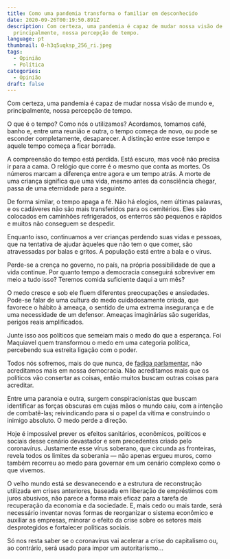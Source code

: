 ```yaml
---
title: Como uma pandemia transforma o familiar em desconhecido
date: 2020-09-26T00:19:50.891Z
description: Com certeza, uma pandemia é capaz de mudar nossa visão de mundo e,
  principalmente, nossa percepção de tempo.
language: pt
thumbnail: 0-h3q5uqksp_256_ri.jpeg
tags:
  - Opinião
  - Política
categories:
  - Opinião
draft: false
---
```

Com certeza, uma pandemia é capaz de mudar nossa visão de mundo e, principalmente, nossa percepção de tempo.

O que é o tempo? Como nós o utilizamos? Acordamos, tomamos café, banho e, entre uma reunião e outra, o tempo começa de novo, ou pode se esconder completamente, desaparecer. A distinção entre esse tempo e aquele tempo começa a ficar borrada.

A compreensão do tempo está perdida. Está escuro, mas você não precisa ir para a cama. O relógio que corre é o mesmo que conta as mortes. Os números marcam a diferença entre agora e um tempo atrás. A morte de uma criança significa que uma vida, mesmo antes da consciência chegar, passa de uma eternidade para a seguinte.

De forma similar, o tempo apaga a fé. Não há elogios, nem últimas palavras, e os cadáveres não são mais transferidos para os cemitérios. Eles são colocados em caminhões refrigerados, os enterros são pequenos e rápidos e muitos não conseguem se despedir.

Enquanto isso, continuamos a ver crianças perdendo suas vidas e pessoas, que na tentativa de ajudar àqueles que não tem o que comer, são atravessadas por balas e gritos. A população está entre a bala e o vírus.

Perde-se a crença no governo, no país, na própria possibilidade de que a vida continue. Por quanto tempo a democracia conseguirá sobreviver em meio a tudo isso? Teremos comida suficiente daqui a um mês?

O medo cresce e sob ele fluem diferentes preocupações e ansiedades. Pode-se falar de uma cultura do medo cuidadosamente criada, que favorece o hábito à ameaça, o sentido de uma extrema insegurança e de uma necessidade de um defensor. Ameaças imaginárias são sugeridas, perigos reais amplificados.

Junte isso aos políticos que semeiam mais o medo do que a esperança. Foi Maquiavel quem transformou o medo em uma categoria política, percebendo sua estreita ligação com o poder.

Todos nós sofremos, mais do que nunca, de [fadiga parlamentar](https://brasil.elpais.com/ideas/2020-01-25/falta-de-horas-de-descanso-faz-com-que-nossa-melancolia-se-torne-raiva-ou-depressao.html), não acreditamos mais em nossa democracia. Não acreditamos mais que os políticos vão consertar as coisas, então muitos buscam outras coisas para acreditar.

Entre uma paranoia e outra, surgem conspiracionistas que buscam identificar as forças obscuras em cujas mãos o mundo caiu, com a intenção de combatê-las; reivindicando para si o papel da vítima e construindo o inimigo absoluto. O medo perde a direção.

Hoje é impossível prever os efeitos sanitários, econômicos, políticos e sociais desse cenário devastador e sem precedentes criado pelo coronavírus. Justamente esse vírus soberano, que circunda as fronteiras, revela todos os limites da soberania — não apenas ergueu muros, como também recorreu ao medo para governar em um cenário complexo como o que vivemos.

O velho mundo está se desvanecendo e a estrutura de reconstrução utilizada em crises anteriores, baseada em liberação de empréstimos com juros abusivos, não parece a forma mais eficaz para a tarefa de recuperação da economia e da sociedade. E, mais cedo ou mais tarde, será necessário inventar novas formas de reorganizar o sistema econômico e auxiliar as empresas, minorar o efeito da crise sobre os setores mais desprotegidos e fortalecer políticas sociais.

Só nos resta saber se o coronavírus vai acelerar a crise do capitalismo ou, ao contrário, será usado para impor um autoritarismo…
